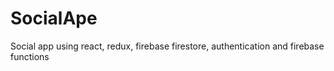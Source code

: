 # SocialApe

Social app using react, redux, firebase firestore, authentication and firebase functions
